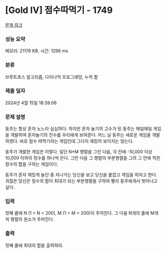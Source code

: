 # [Gold IV] 점수따먹기 - 1749 

[문제 링크](https://www.acmicpc.net/problem/1749) 

### 성능 요약

메모리: 21176 KB, 시간: 1296 ms

### 분류

브루트포스 알고리즘, 다이나믹 프로그래밍, 누적 합

### 제출 일자

2024년 4월 15일 18:39:06

### 문제 설명

<p>동주는 항상 혼자 노느라 심심하다. 하지만 혼자 놀기의 고수가 된 동주는 매일매일 게임을 개발하여 혼자놀기의 진수를 우리에게 보여준다. 어느 날 동주는 새로운 게임을 개발하였다. 바로 점수 따먹기라는 게임인데 그다지 재밌어 보이지는 않는다.</p>

<p>동주가 개발한 게임은 이렇다. 일단 N*M 행렬을 그린 다음, 각 칸에 -10,000 이상 10,000 이하의 정수를 하나씩 쓴다. 그런 다음 그 행렬의 부분행렬을 그려 그 안에 적힌 정수의 합을 구하는 게임이다.</p>

<p>동주가 혼자 재밌게 놀던 중 지나가는 당신을 보고 당신을 붙잡고 게임을 하자고 한다. 귀찮은 당신은 정수의 합이 최대가 되는 부분행렬을 구하여 빨리 동주에게서 벗어나고 싶다.</p>

### 입력 

 <p>첫째 줄에 N (1 < N < 200), M (1 < M < 200)이 주어진다. 그 다음 N개의 줄에 M개씩 행렬의 원소가 주어진다.</p>

### 출력 

 <p>첫째 줄에 최대의 합을 출력하라.</p>

